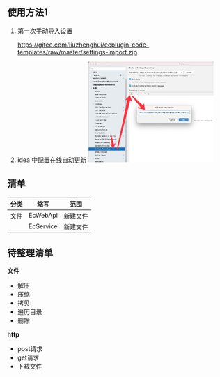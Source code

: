 ## 使用方法1

1. 第一次手动导入设置
   
   https://gitee.com/liuzhenghui/ecplugin-code-templates/raw/master/settings-import.zip
   
2. idea 中配置在线自动更新
   <img src="readme/img1.png" alt="图片磊小" style="width:60%" />

## 清单
| 分类 | 缩写 | 范围 |
| --- | --- | --- |
| 文件 | EcWebApi | 新建文件 |
|  | EcService | 新建文件 |



## 待整理清单

**文件**

- 解压
- 压缩
- 拷贝
- 遍历目录
- 删除

**http**

- post请求
- get请求
- 下载文件

